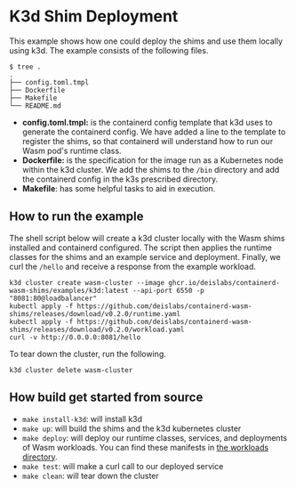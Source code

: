 # K3d Shim Deployment
This example shows how one could deploy the shims and use them locally using k3d. The example consists of the following files.

```
$ tree .
.
├── config.toml.tmpl
├── Dockerfile
├── Makefile
└── README.md
```

- **config.toml.tmpl:** is the containerd config template that k3d uses to generate the containerd config. We have added a line to the template to register the shims, so that containerd will understand how to run our Wasm pod's runtime class.
- **Dockerfile:** is the specification for the image run as a Kubernetes node within the k3d cluster. We add the shims to the `/bin` directory and add the containerd config in the k3s prescribed directory.
- **Makefile**: has some helpful tasks to aid in execution.

## How to run the example
The shell script below will create a k3d cluster locally with the Wasm shims installed and containerd configured. The script then applies the runtime classes for the shims and an example service and deployment. Finally, we curl the `/hello` and receive a response from the example workload.
```shell
k3d cluster create wasm-cluster --image ghcr.io/deislabs/containerd-wasm-shims/examples/k3d:latest --api-port 6550 -p "8081:80@loadbalancer"
kubectl apply -f https://github.com/deislabs/containerd-wasm-shims/releases/download/v0.2.0/runtime.yaml
kubectl apply -f https://github.com/deislabs/containerd-wasm-shims/releases/download/v0.2.0/workload.yaml
curl -v http://0.0.0.0:8081/hello
```

To tear down the cluster, run the following.
```shell
k3d cluster delete wasm-cluster
```

## How build get started from source
- `make install-k3d`: will install k3d
- `make up`: will build the shims and the k3d kubernetes cluster
- `make deploy`: will deploy our runtime classes, services, and deployments of Wasm workloads. You can find these manifests in [the workloads directory](../workloads).
- `make test`: will make a curl call to our deployed service
- `make clean`: will tear down the cluster